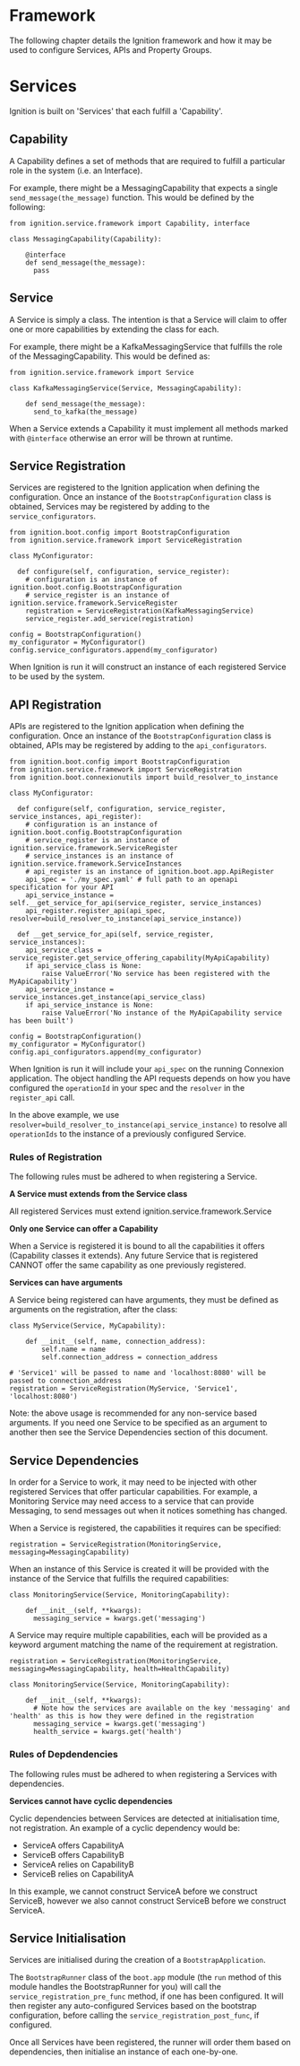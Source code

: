 # Framework

The following chapter details the Ignition framework and how it may be used to configure Services, APIs and Property Groups. 

# Services 

Ignition is built on 'Services' that each fulfill a 'Capability'.

## Capability

A Capability defines a set of methods that are required to fulfill a particular role in the system (i.e. an Interface).

For example, there might be a MessagingCapability that expects a single `send_message(the_message)` function. This would be defined by the following:

```
from ignition.service.framework import Capability, interface

class MessagingCapability(Capability):

    @interface
    def send_message(the_message):
      pass
```

## Service

A Service is simply a class. The intention is that a Service will claim to offer one or more capabilities by extending the class for each.

For example, there might be a KafkaMessagingService that fulfills the role of the MessagingCapability. This would be defined as:

```
from ignition.service.framework import Service

class KafkaMessagingService(Service, MessagingCapability):

    def send_message(the_message):
      send_to_kafka(the_message)
```

When a Service extends a Capability it must implement all methods marked with `@interface` otherwise an error will be thrown at runtime.

## Service Registration

Services are registered to the Ignition application when defining the configuration. Once an instance of the `BootstrapConfiguration` class is obtained, Services may be registered by adding to the `service_configurators`.

```
from ignition.boot.config import BootstrapConfiguration
from ignition.service.framework import ServiceRegistration

class MyConfigurator:

  def configure(self, configuration, service_register):
    # configuration is an instance of ignition.boot.config.BootstrapConfiguration
    # service_register is an instance of ignition.service.framework.ServiceRegister
    registration = ServiceRegistration(KafkaMessagingService)
    service_register.add_service(registration)

config = BootstrapConfiguration()
my_configurator = MyConfigurator()
config.service_configurators.append(my_configurator)
```

When Ignition is run it will construct an instance of each registered Service to be used by the system.

## API Registration

APIs are registered to the Ignition application when defining the configuration. Once an instance of the `BootstrapConfiguration` class is obtained, APIs may be registered by adding to the `api_configurators`.

```
from ignition.boot.config import BootstrapConfiguration
from ignition.service.framework import ServiceRegistration
from ignition.boot.connexionutils import build_resolver_to_instance

class MyConfigurator:

  def configure(self, configuration, service_register, service_instances, api_register):
    # configuration is an instance of ignition.boot.config.BootstrapConfiguration
    # service_register is an instance of ignition.service.framework.ServiceRegister
    # service_instances is an instance of ignition.service.framework.ServiceInstances
    # api_register is an instance of ignition.boot.app.ApiRegister
    api_spec = './my_spec.yaml' # full path to an openapi specification for your API
    api_service_instance = self.__get_service_for_api(service_register, service_instances)
    api_register.register_api(api_spec, resolver=build_resolver_to_instance(api_service_instance))

  def __get_service_for_api(self, service_register, service_instances):
    api_service_class = service_register.get_service_offering_capability(MyApiCapability)
    if api_service_class is None:
        raise ValueError('No service has been registered with the MyApiCapability')
    api_service_instance = service_instances.get_instance(api_service_class)
    if api_service_instance is None:
        raise ValueError('No instance of the MyApiCapability service has been built')

config = BootstrapConfiguration()
my_configurator = MyConfigurator()
config.api_configurators.append(my_configurator)
```

When Ignition is run it will include your `api_spec` on the running Connexion application. The object handling the API requests depends on how you have configured the `operationId` in your spec and the `resolver` in the `register_api` call.

In the above example, we use `resolver=build_resolver_to_instance(api_service_instance)` to resolve all `operationIds` to the instance of a previously configured Service.

### Rules of Registration

The following rules must be adhered to when registering a Service.

**A Service must extends from the Service class**

All registered Services must extend ignition.service.framework.Service

**Only one Service can offer a Capability**

When a Service is registered it is bound to all the capabilities it offers (Capability classes it extends). Any future Service that is registered CANNOT offer the same capability as one previously registered.

**Services can have arguments**

A Service being registered can have arguments, they must be defined as arguments on the registration, after the class:

```
class MyService(Service, MyCapability):

    def __init__(self, name, connection_address):
        self.name = name
        self.connection_address = connection_address

# 'Service1' will be passed to name and 'localhost:8080' will be passed to connection_address
registration = ServiceRegistration(MyService, 'Service1', 'localhost:8080')
```

Note: the above usage is recommended for any non-service based arguments. If you need one Service to be specified as an argument to another then see the Service Dependencies section of this document.

## Service Dependencies

In order for a Service to work, it may need to be injected with other registered Services that offer particular capabilities. For example, a Monitoring Service may need access to a service that can provide Messaging, to send messages out when it notices something has changed.

When a Service is registered, the capabilities it requires can be specified:

```
registration = ServiceRegistration(MonitoringService, messaging=MessagingCapability)
```

When an instance of this Service is created it will be provided with the instance of the Service that fulfills the required capabilities:

```
class MonitoringService(Service, MonitoringCapability):

    def __init__(self, **kwargs):
      messaging_service = kwargs.get('messaging')
```

A Service may require multiple capabilities, each will be provided as a keyword argument matching the name of the requirement at registration.

```
registration = ServiceRegistration(MonitoringService, messaging=MessagingCapability, health=HealthCapability)

class MonitoringService(Service, MonitoringCapability):

    def __init__(self, **kwargs):
      # Note how the services are available on the key 'messaging' and 'health' as this is how they were defined in the registration
      messaging_service = kwargs.get('messaging')
      health_service = kwargs.get('health')
```

### Rules of Depdendencies

The following rules must be adhered to when registering a Services with dependencies.

**Services cannot have cyclic dependencies**

Cyclic dependencies between Services are detected at initialisation time, not registration. An example of a cyclic dependency would be:

- ServiceA offers CapabilityA
- ServiceB offers CapabilityB
- ServiceA relies on CapabilityB
- ServiceB relies on CapabilityA

In this example, we cannot construct ServiceA before we construct ServiceB, however we also cannot construct ServiceB before we construct ServiceA.

## Service Initialisation

Services are initialised during the creation of a `BootstrapApplication`.

The `BootstrapRunner` class of the `boot.app` module (the `run` method of this module handles the BootstrapRunner for you) will call the `service_registration_pre_func` method, if one has been configured. It will then register any auto-configured Services based on the bootstrap configuration, before calling the `service_registration_post_func`, if configured.

Once all Services have been registered, the runner will order them based on dependencies, then initialise an instance of each one-by-one.
